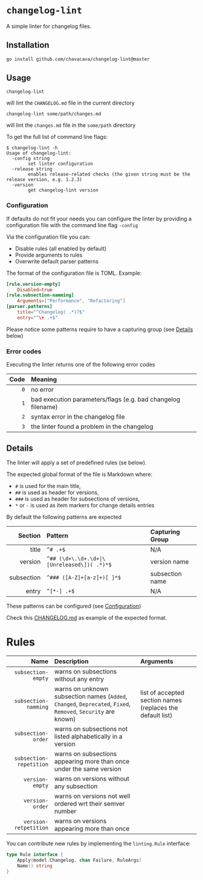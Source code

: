 # `changelog-lint`

A simple linter for changelog files.

## Installation

```bash
go install github.com/chavacava/changelog-lint@master
```

## Usage

```
changelog-lint
```
will lint the `CHANGELOG.md` file in the current directory

```
changelog-lint some/path/changes.md
```
will lint the `changes.md` file in the `some/path` directory

To get the full list of command line flags:
```
$ changelog-lint -h
Usage of changelog-lint:
  -config string
        set linter configuration
  -release string
        enables release-related checks (the given string must be the release version, e.g. 1.2.3)
  -version
        get changelog-lint version
```

### Configuration

If defaults do not fit your needs you can configure the linter by providing a configuration file with the command line flag `-config`

Via the configuration file you can:
- Disable rules (all enabled by default)
- Provide arguments to rules
- Overwrite default parser patterns

The format of the configuration file is TOML.
Example:
```toml
[rule.version-empty]
    Disabled=true
[rule.subsection-namming]
    Arguments=["Performance", "Refactoring"]
[parser.patterns]
    title="^Changelog( .*)?$"
    entry="^\+ .+$"
```
Please notice some patterns require to have a capturing group (see [Details](#details) below)

### Error codes
Executing the linter returns one of the following error codes

| Code | Meaning | 
| -----:| :---- |
|`0`| no error|
|`1`| bad execution parameters/flags (e.g. bad changelog filename)|
|`2`| syntax error in the changelog file|
|`3`| the linter found a problem in the changelog|
 
## Details

The linter will apply a set of predefined rules (se below).

The expected global format of the file is Markdown where:
* `#` is used for the main title,
* `##` is used as header for versions, 
* `###` is used as header for subsections of versions,
* `*` or `-` is used as item markers for change details entries

By default the following patterns are expected

| Section | Pattern | Capturing Group |
| -----:| :---- |:----|
| title | `^# .+$` | N/A |
| version | `^## (\d+\.\d+.\d+\|\[Unreleased\])( .*)*$` |  version name |
| subsection | `^### ([A-Z]+[a-z]+)[ ]*$` | subsection name |
| entry | `^[*-] .+$` | N/A |

These patterns can be configured (see [Configuration](#configuration))

Check this [CHANGELOG.md](CHANGELOG.md) as example of the expected format.

# Rules

| Name | Description | Arguments |
| -----:| :---- | :---- |
| `subsection-empty`| warns on subsections without any entry ||
| `subsection-namming`| warns on unknown subsection names (`Added`, `Changed`, `Deprecated`, `Fixed`, `Removed`, `Security` are known) | list of accepted section names (replaces the default list) |
| `subsection-order`| warns on subsections not listed alphabetically in a version |
| `subsection-repetition`| warns on subsections appearing more than once under the same version |
| `version-empty`| warns on versions without any subsection |
| `version-order`| warns on versions not well ordered wrt their semver number |
| `version-retpetition`| warns on versions appearing more than once |

You can contribute new rules by implementing the `linting.Rule` interface:

```go
type Rule interface {
	Apply(model.Changelog, chan Failure, RuleArgs)
	Name() string
}
```
